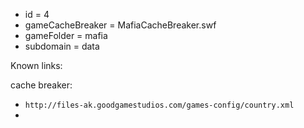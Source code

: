 - id = 4
- gameCacheBreaker = MafiaCacheBreaker.swf
- gameFolder = mafia
- subdomain = data

Known links:

cache breaker:
- `http://files-ak.goodgamestudios.com/games-config/country.xml`
- 